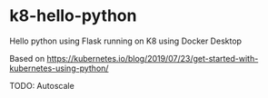 # k8-hello-python
Hello python using Flask running on K8 using Docker Desktop

Based on https://kubernetes.io/blog/2019/07/23/get-started-with-kubernetes-using-python/

TODO:
Autoscale
